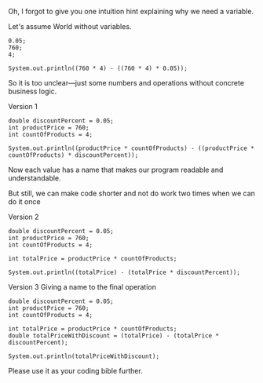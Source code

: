 Oh, I forgot to give you one intuition hint explaining why we need a variable.

Let's assume World without variables.

```
0.05;
760;
4;

System.out.println((760 * 4) - ((760 * 4) * 0.05));
```

So it is too unclear—just some numbers and operations without concrete business logic.

Version 1
```
double discountPercent = 0.05;
int productPrice = 760;
int countOfProducts = 4;

System.out.println((productPrice * countOfProducts) - ((productPrice * countOfProducts) * discountPercent));
```

Now each value has a name that makes our program readable and understandable.

But still, we can make code shorter and not do work two times when we can do it once

Version 2
```
double discountPercent = 0.05;
int productPrice = 760;
int countOfProducts = 4;

int totalPrice = productPrice * countOfProducts;

System.out.println((totalPrice) - (totalPrice * discountPercent));
```

Version 3 Giving a name to the final operation
```
double discountPercent = 0.05;
int productPrice = 760;
int countOfProducts = 4;

int totalPrice = productPrice * countOfProducts;
double totalPriceWithDiscount = (totalPrice) - (totalPrice * discountPercent);

System.out.println(totalPriceWithDiscount);
```

Please use it as your coding bible further.